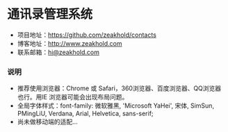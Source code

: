 #  通讯录管理系统

* 项目地址：https://github.com/zeakhold/contacts
* 博客地址：http://www.zeakhold.com
* 联系邮箱：hi@zeakhold.com

### 说明

* 推荐使用浏览器：Chrome 或 Safari，360浏览器、百度浏览器、QQ浏览器也行。用IE 浏览器可能会出现布局问题。
* 全局字体样式：font-family: 微软雅黑, 'Microsoft YaHei', 宋体, SimSun, PMingLiU, Verdana, Arial, Helvetica, sans-serif;
* 尚未做移动端的适配...

<p>
